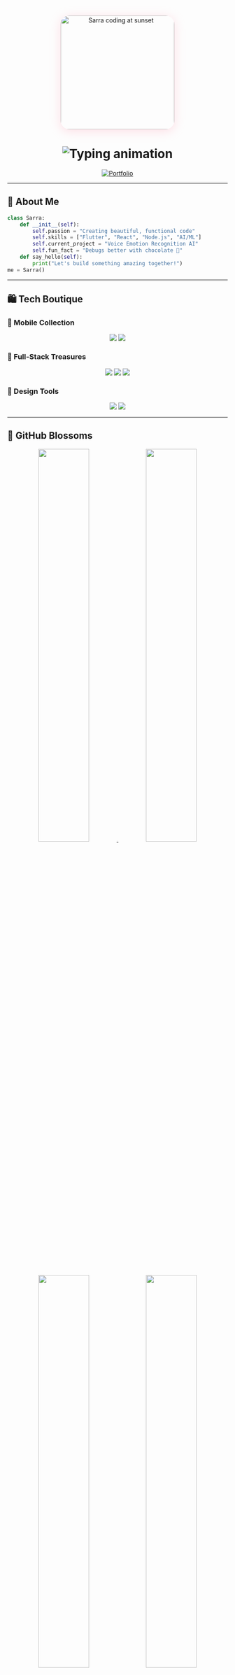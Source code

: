 <div align="center">
  <img height="260" src="https://i.postimg.cc/7YzGnsXw/code-pc-with-sunset.gif" alt="Sarra coding at sunset" style="border-radius: 20px; box-shadow: 0 4px 24px #ff9eb555;" />
</div>

<h1 align="center">
  <img src="https://readme-typing-svg.demolab.com?font=Fira+Code&size=30&duration=4000&pause=1000&color=FF9EB5&center=true&vCenter=true&width=500&lines=🌸+Hello%2C+I'm+Sarra;💻+Full-Stack+Developer;🎀+UI%2FUX+Enthusiast;✨+Turning+Ideas+Into+Reality" alt="Typing animation" />
</h1>

<div align="center">
  <a href="https://sarra-zerguerras-portfolio.vercel.app/" target="_blank">
    <img src="https://img.shields.io/badge/My%20Portfolio-FF9EB5?style=for-the-badge&logo=vercel&logoColor=white" alt="Portfolio" />
  </a>
</div>

---

## 💝 About Me

```python
class Sarra:
    def __init__(self):
        self.passion = "Creating beautiful, functional code"
        self.skills = ["Flutter", "React", "Node.js", "AI/ML"]
        self.current_project = "Voice Emotion Recognition AI"
        self.fun_fact = "Debugs better with chocolate 🍫"
    def say_hello(self):
        print("Let's build something amazing together!")
me = Sarra()
```

---

## 🛍️ Tech Boutique

### 📱 Mobile Collection
<div align="center">
  <img src="https://img.shields.io/badge/Flutter-FF9EB5?style=for-the-badge&logo=flutter&logoColor=white" />
  <img src="https://img.shields.io/badge/Dart-8ED3B2?style=for-the-badge&logo=dart&logoColor=white" />
</div>

### 🌸 Full-Stack Treasures
<div align="center">
  <img src="https://img.shields.io/badge/React-FFC0CB?style=for-the-badge&logo=react&logoColor=61DAFB" />
  <img src="https://img.shields.io/badge/Node.js-8ED3B2?style=for-the-badge&logo=node.js&logoColor=white" />
  <img src="https://img.shields.io/badge/Spring-FF9EB5?style=for-the-badge&logo=spring&logoColor=white" />
</div>

### 🎀 Design Tools
<div align="center">
  <img src="https://img.shields.io/badge/Figma-FF9EB5?style=for-the-badge&logo=figma&logoColor=white" />
  <img src="https://img.shields.io/badge/Canva-8ED3B2?style=for-the-badge&logo=canva&logoColor=white" />
</div>

---

## 🌸 GitHub Blossoms

<div align="center">
  <a href="https://github.com/sarrazer24">
    <img src="https://github-readme-stats.vercel.app/api?username=sarrazer24&show_icons=true&count_private=true&theme=dracula&bg_color=FFE6EE&hide_border=true&title_color=8B5FBF&icon_color=FF9EB5&text_color=8B5FBF" width="48%" />
    <img src="https://github-readme-stats.vercel.app/api/top-langs/?username=sarrazer24&layout=compact&theme=dracula&bg_color=FFE6EE&hide_border=true&title_color=8B5FBF&text_color=8B5FBF" width="48%" />
  </a>
</div>
<br>
<div align="center">
  <img src="https://github-readme-streak-stats.herokuapp.com/?user=sarrazer24&theme=dracula&background=FFE6EE&hide_border=true&stroke=8B5FBF&ring=FF9EB5&fire=FF9EB5&currStreakNum=8B5FBF" width="48%" />
  <img src="https://github-profile-trophy.vercel.app/?username=sarrazer24&theme=dracula&margin-w=15&no-bg=true&no-frame=true&title=Stars,Commit,Issues,PullRequest,Repositories" width="48%" />
</div>

---

## 💌 Let's Chat

<div align="center">
  <a href="https://linkedin.com/in/sarra-zerguerras-1b0978195">
    <img src="https://img.shields.io/badge/LinkedIn-8ED3B2?style=for-the-badge&logo=linkedin&logoColor=white" />
  </a>
  <a href="https://instagram.com/sarra.zerguerras">
    <img src="https://img.shields.io/badge/Instagram-FF9EB5?style=for-the-badge&logo=instagram&logoColor=white" />
  </a>
  <a href="mailto:ks.zerguerras@esi-sba.dz">
    <img src="https://img.shields.io/badge/Email-8B5FBF?style=for-the-badge&logo=gmail&logoColor=white" />
  </a>
</div>

---

<div align="center">
  <img src="https://profile-counter.glitch.me/sarrazer24/count.svg" alt="Visitor counter" />
</div>

<div align="center">
  <img src="https://spotify-github-profile.vercel.app/api/view?uid=tzg5hdhiq7dxb0p56uh1gdsyp&cover_image=true&theme=novatorem&bar_color=FF9EB5&bar_color_cover=false" alt="Spotify Now Playing" />
</div>

<p align="center">
  <i>✨ "She coded her dreams into reality" ✨</i>
</p>

